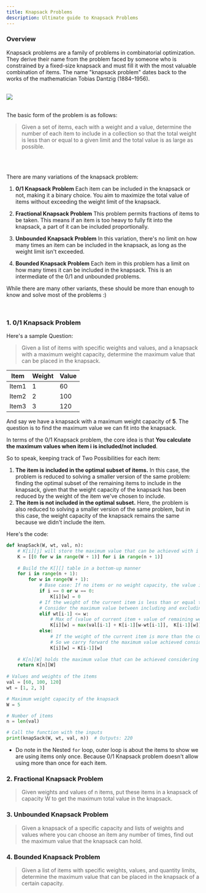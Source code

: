 ```yaml
---
title: Knapsack Problems
description: Ultimate guide to Knapsack Problems
---
```


### Overview

Knapsack problems are a family of problems in combinatorial optimization. They derive their name from the problem faced by someone who is constrained by a fixed-size knapsack and must fill it with the most valuable combination of items. The name "knapsack problem" dates back to the works of the mathematician Tobias Dantzig (1884–1956).
<br>
<br>

<img src="https://miro.medium.com/v2/resize:fit:720/format:webp/0*7qVrrJOuli5A3xwU.png">

<br>
<br>

The basic form of the problem is as follows:

> Given a set of items, each with a weight and a value, determine the number of each item to include in a collection so that the total weight is less than or equal to a given limit and the total value is as large as possible.

<br>
<br>

There are many variations of the knapsack problem:

1. **0/1 Knapsack Problem**
   Each item can be included in the knapsack or not, making it a binary choice. You aim to maximize the total value of items without exceeding the weight limit of the knapsack.
   <br>
2. **Fractional Knapsack Problem**
   This problem permits fractions of items to be taken. This means if an item is too heavy to fully fit into the knapsack, a part of it can be included proportionally.
   <br>
3. **Unbounded Knapsack Problem**
   In this variation, there's no limit on how many times an item can be included in the knapsack, as long as the weight limit isn't exceeded.
   <br>

4. **Bounded Knapsack Problem**
   Each item in this problem has a limit on how many times it can be included in the knapsack. This is an intermediate of the 0/1 and unbounded problems.

While there are many other variants, these should be more than enough to know and solve most of the problems :)

<br>

### 1. 0/1 Knapsack Problem

Here's a sample Question:

> Given a list of items with specific weights and values, and a knapsack with a maximum weight capacity, determine the maximum value that can be placed in the knapsack.

| Item | Weight | Value |
|-------|--------|-------|
| Item1 | 1 | 60 |
| Item2 | 2 | 100 |
| Item3 | 3 | 120 |

And say we have a knapsack with a maximum weight capacity of **5**. The question is to find the maximum value we can fit into the knapsack.

In terms of the 0/1 Knapsack problem, the core idea is that **You calculate the maximum values when item i is included/not included**.

So to speak, keeping track of Two Possibilities for each item:

1. **The item is included in the optimal subset of items.**
   In this case, the problem is reduced to solving a smaller version of the same problem: finding the optimal subset of the remaining items to include in the knapsack, given that the weight capacity of the knapsack has been reduced by the weight of the item we've chosen to include.
   <br>
2. **The item is not included in the optimal subset.**
   Here, the problem is also reduced to solving a smaller version of the same problem, but in this case, the weight capacity of the knapsack remains the same because we didn't include the item.

Here's the code:

```python
def knapSack(W, wt, val, n):
    # K[i][j] will store the maximum value that can be achieved with i items and capacity j
    K = [[0 for w in range(W + 1)] for i in range(n + 1)]
 
    # Build the K[][] table in a bottom-up manner
    for i in range(n + 1):
        for w in range(W + 1):
            # Base case: If no items or no weight capacity, the value is 0
            if i == 0 or w == 0:
                K[i][w] = 0
            # If the weight of the current item is less than or equal to the current capacity
            # Consider the maximum value between including and excluding the item
            elif wt[i-1] <= w:
                # Max of (value of current item + value of remaining weight capacity after including the item, maximum value considering the previous items with the same weight capacity)
                K[i][w] = max(val[i-1] + K[i-1][w-wt[i-1]],  K[i-1][w])
            else:
                # If the weight of the current item is more than the current weight capacity, we cannot include the item
                # So we carry forward the maximum value achieved considering the previous items with the same weight capacity
                K[i][w] = K[i-1][w]
 
    # K[n][W] holds the maximum value that can be achieved considering all items and the full weight capacity
    return K[n][W]
 
# Values and weights of the items
val = [60, 100, 120]
wt = [1, 2, 3]

# Maximum weight capacity of the knapsack
W = 5

# Number of items
n = len(val)

# Call the function with the inputs
print(knapSack(W, wt, val, n))  # Outputs: 220

```


- Do note in the Nested `for` loop, outer loop is about the items to show we are using items only once. Because 0/1 Knapsack problem doesn't allow using more than once for each item.


### 2. Fractional Knapsack Problem

> Given weights and values of n items, put these items in a knapsack of capacity W to get the maximum total value in the knapsack.

### 3. Unbounded Knapsack Problem

> Given a knapsack of a specific capacity and lists of weights and values where you can choose an item any number of times, find out the maximum value that the knapsack can hold.

### 4. Bounded Knapsack Problem

> Given a list of items with specific weights, values, and quantity limits, determine the maximum value that can be placed in the knapsack of a certain capacity.
